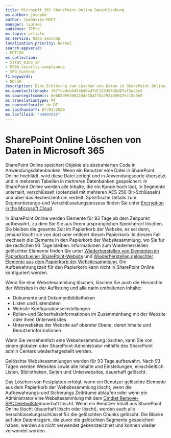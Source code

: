 ```yaml
---
title: Microsoft 365 SharePoint Online Datenlöschung
ms.author: josephd
author: JoeDavies-MSFT
manager: laurawi
audience: ITPro
ms.topic: article
ms.service: O365-seccomp
localization_priority: Normal
search.appverid:
- MET150
ms.collection:
- Strat_O365_IP
- M365-security-compliance
- SPO_Content
f1.keywords:
- NOCSH
description: Eine Erklärung zum Löschen von Daten in SharePoint Online.
ms.openlocfilehash: f67fcedcb4454b06e47df12338445d07af2aa3e3
ms.sourcegitcommit: 6e608d957082244d1b4ffb47942e5847ec18c0b9
ms.translationtype: MT
ms.contentlocale: de-DE
ms.lasthandoff: 07/01/2020
ms.locfileid: "44997815"
---
```

# <a name="sharepoint-online-data-deletion-in-microsoft-365"></a>SharePoint Online Löschen von Daten in Microsoft 365

SharePoint Online speichert Objekte als abstrahierten Code in Anwendungsdatenbanken. Wenn ein Benutzer eine Datei in SharePoint Online hochlädt, wird diese Datei zerlegt und in Anwendungscode übersetzt und in mehreren Tabellen in mehreren Datenbanken gespeichert. In SharePoint Online werden alle Inhalte, die ein Kunde hoch lädt, in Segmente unterteilt, verschlüsselt (potenziell mit mehreren AES 256-Bit-Schlüsseln) und über das Rechenzentrum verteilt. Spezifische Details zum Segmentierungs-und Verschlüsselungsprozess finden Sie unter [Encryption in the Microsoft Cloud](https://docs.microsoft.com/microsoft-365/compliance/office-365-encryption-in-the-microsoft-cloud-overview). 

In SharePoint Online werden Elemente für 93 Tage ab dem Zeitpunkt aufbewahrt, zu dem Sie Sie aus Ihrem ursprünglichen Speicherort löschen. Sie bleiben die gesamte Zeit im Papierkorb der Website, es sei denn, jemand löscht sie von dort oder entleert diesen Papierkorb. In diesem Fall wechseln die Elemente in den Papierkorb der Websitesammlung, wo Sie für die restlichen 93 Tage bleiben. Informationen zum Wiederherstellen gelöschter Elemente finden Sie unter [Wiederherstellen von Elementen im Papierkorb einer SharePoint-Website](https://support.office.com/article/6df466b6-55f2-4898-8d6e-c0dff851a0be#ID0EAADAAA=Online
) und [Wiederherstellen gelöschter Elemente aus dem Papierkorb der Websitesammlung](https://support.office.com/article/5fa924ee-16d7-487b-9a0a-021b9062d14b). Die Aufbewahrungszeit für den Papierkorb kann nicht in SharePoint Online konfiguriert werden.

Wenn Sie eine Websitesammlung löschen, löschen Sie auch die Hierarchie der Websites in der Auflistung und alle darin enthaltenen Inhalte:

- Dokumente und Dokumentbibliotheken
- Listen und Listendaten
- Website Konfigurationseinstellungen
- Rollen-und Sicherheitsinformationen im Zusammenhang mit der Website oder ihren Unterwebsites
- Unterwebsites der Website auf oberster Ebene, deren Inhalte und Benutzerinformationen

Wenn Sie versehentlich eine Websitesammlung löschen, kann Sie von einem globalen oder SharePoint-Administrator mithilfe des SharePoint admin Centers wiederhergestellt werden.

Gelöschte Websitesammlungen werden für 93 Tage aufbewahrt. Nach 93 Tagen werden Websites sowie alle Inhalte und Einstellungen, einschließlich Listen, Bibliotheken, Seiten und Unterwebsites, dauerhaft gelöscht.

Das Löschen von Festplatten erfolgt, wenn ein Benutzer gelöschte Elemente aus dem Papierkorb der Websitesammlung löscht, wenn die Aufbewahrungs-und Sicherungs Zeiträume ablaufen oder wenn ein Administrator eine Websitesammlung mit dem [Cmdlet Remove-SPODeletedSite](/powershell/module/sharepoint-online/Remove-SPODeletedSite?view=sharepoint-ps)dauerhaft löscht. Wenn ein Benutzer Inhalt aus SharePoint Online löscht (dauerhaft löscht oder löscht), werden auch alle Verschlüsselungsschlüssel für die gelöschten Chunks gelöscht. Die Blöcke auf den Datenträgern, die zuvor die gelöschten Segmente gespeichert haben, werden als nicht verwendet gekennzeichnet und können wieder verwendet werden.
